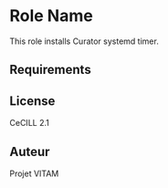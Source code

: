 Role Name
=========

This role installs Curator systemd timer.

Requirements
------------


License
-------

CeCILL 2.1

Auteur
------

Projet VITAM
